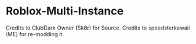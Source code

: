 # Roblox-Multi-Instance

Credits to ClubDark Owner (Sk8r) for Source.
Credits to speedsterkawaii (ME) for re-modding it.

